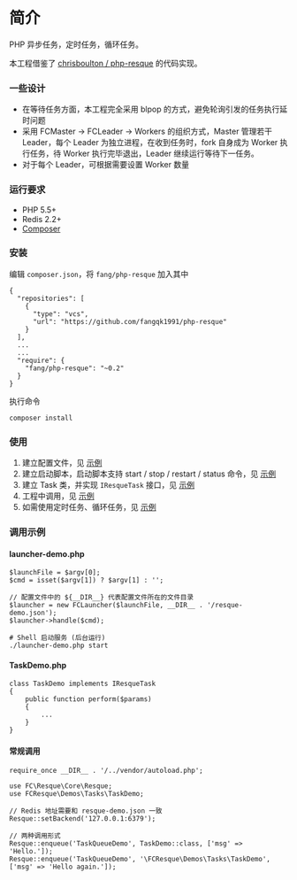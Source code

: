 # 简介
PHP 异步任务，定时任务，循环任务。

本工程借鉴了 [chrisboulton / php-resque](https://github.com/chrisboulton/php-resque) 的代码实现。

### 一些设计
* 在等待任务方面，本工程完全采用 blpop 的方式，避免轮询引发的任务执行延时问题
* 采用 FCMaster -> FCLeader -> Workers 的组织方式，Master 管理若干 Leader，每个 Leader 为独立进程，在收到任务时，fork 自身成为 Worker 执行任务，待 Worker 执行完毕退出，Leader 继续运行等待下一任务。
* 对于每个 Leader，可根据需要设置 Worker 数量

### 运行要求
* PHP 5.5+
* Redis 2.2+
* [Composer](https://getcomposer.org)

### 安装
编辑 `composer.json`，将 `fang/php-resque` 加入其中

```
{
  "repositories": [
    {
      "type": "vcs",
      "url": "https://github.com/fangqk1991/php-resque"
    }
  ],
  ...
  ...
  "require": {
    "fang/php-resque": "~0.2"
  }
}

```

执行命令

```
composer install
```

### 使用
1. 建立配置文件，见 [示例](https://github.com/fangqk1991/php-resque/blob/master/demos/resque-demo.json)
2. 建立启动脚本，启动脚本支持 start / stop / restart / status 命令，见 [示例](https://github.com/fangqk1991/php-resque/blob/master/demos/launcher-demo.php)
3. 建立 Task 类，并实现 `IResqueTask` 接口，见 [示例](https://github.com/fangqk1991/php-resque/blob/master/demos/tasks/TaskDemo.php)
4. 工程中调用，见 [示例](https://github.com/fangqk1991/php-resque/blob/master/demos/application-demo.php)
5. 如需使用定时任务、循环任务，见 [示例](https://github.com/fangqk1991/php-resque/blob/master/demos/schedule-demo.php)

### 调用示例
#### launcher-demo.php

```
$launchFile = $argv[0];
$cmd = isset($argv[1]) ? $argv[1] : '';

// 配置文件中的 ${__DIR__} 代表配置文件所在的文件目录
$launcher = new FCLauncher($launchFile, __DIR__ . '/resque-demo.json');
$launcher->handle($cmd);
```

```
# Shell 启动服务 (后台运行)
./launcher-demo.php start
```

#### TaskDemo.php
```
class TaskDemo implements IResqueTask
{
    public function perform($params)
    {
        ...
    }
}
```

#### 常规调用
```
require_once __DIR__ . '/../vendor/autoload.php';

use FC\Resque\Core\Resque;
use FCResque\Demos\Tasks\TaskDemo;

// Redis 地址需要和 resque-demo.json 一致
Resque::setBackend('127.0.0.1:6379');

// 两种调用形式
Resque::enqueue('TaskQueueDemo', TaskDemo::class, ['msg' => 'Hello.']);
Resque::enqueue('TaskQueueDemo', '\FCResque\Demos\Tasks\TaskDemo', ['msg' => 'Hello again.']);

```
